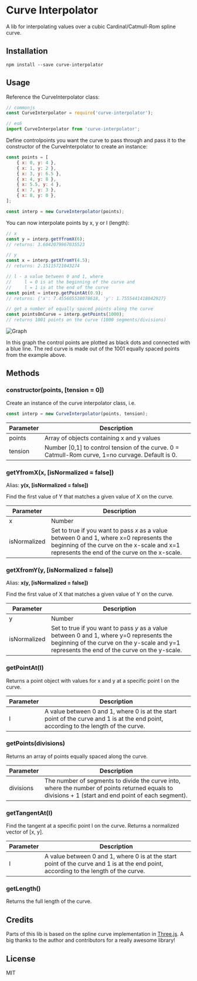 # Curve Interpolator

A lib for interpolating values over a cubic Cardinal/Catmull-Rom spline curve.

## Installation
```
npm install --save curve-interpolator
```
## Usage
Reference the CurveInterpolator class:
```js
// commonjs
const CurveInterpolator = require('curve-interpolator');

// es6
import CurveInterpolator from 'curve-interpolator';

```

Define controlpoints you want the curve to pass through and pass it to the constructor of the CurveInterpolator to create an instance:

```js
const points = [
    { x: 0, y: 4 },
    { x: 1, y: 2 },
    { x: 3, y: 6.5 },
    { x: 4, y: 8 },
    { x: 5.5, y: 4 },
    { x: 7, y: 3 },
    { x: 8, y: 0 },
];

const interp = new CurveInterpolator(points);
```

You can now interpolate points by x, y or l (length):

```js
// x
const y = interp.getYfromX(6);
// returns: 3.6042079967035523

// y
const x = interp.getXfromY(4.5);
// returns: 2.15115721043274

// l - a value between 0 and 1, where  
//     l = 0 is at the beginning of the curve and
//     l = 1 is at the end of the curve
const point = interp.getPointAt(0.9);
// returns: {'x': 7.455605538078618, 'y': 1.7555441418042927}

// get a number of equally spaced points along the curve
const pointsOnCurve = interp.getPoints(1000);
// returns 1001 points on the curve (1000 segments/divisions)
```
![Graph](https://raw.githubusercontent.com/kjerandp/curve-interpolator/master/test/static/graph.png)

In this graph the control points are plotted as black dots and connected with a blue line. The red curve is made out of the 1001 equally spaced points from the example above.

## Methods
### constructor(points, [tension = 0])
Create an instance of the curve interpolator class, i.e. 
```js
const interp = new CurveInterpolator(points, tension);
```  
| Parameter     | Description
|---------------|--------------------------------------------|
| points    | Array of objects containing x and y values |
| tension   | Number [0,1] to control tension of the curve. 0 = Catmull-Rom curve, 1=no curvage. Default is 0.


### getYfromX(x, [isNormalized = false]) 

Alias: __y(x, [isNormalized = false])__

Find the first value of Y that matches a given value of X on the curve. 

| Parameter     | Description
|---------------|--------------------------------------------|
| x             | Number
| isNormalized  | Set to true if you want to pass _x_ as a value between 0 and 1, where x=0 represents the beginning of the curve on the x-scale and x=1 represents the end of the curve on the x-scale.


### getXfromY(y, [isNormalized = false]) 

Alias: __x(y, [isNormalized = false])__

Find the first value of X that matches a given value of Y on the curve. 

| Parameter     | Description
|---------------|--------------------------------------------|
| y             | Number
| isNormalized  | Set to true if you want to pass _y_ as a value between 0 and 1, where y=0 represents the beginning of the curve on the y-scale and y=1 represents the end of the curve on the y-scale.


### getPointAt(l) 

Returns a point object with values for x and y at a specific point l on the curve.

| Parameter     | Description
|---------------|--------------------------------------------|
| l             | A value between 0 and 1, where 0 is at the start point of the curve and 1 is at the end point, according to the length of the curve.


### getPoints(divisions) 

Returns an array of points equally spaced along the curve.

| Parameter     | Description
|---------------|--------------------------------------------|
| divisions             | The number of segments to divide the curve into, where the number of points returned equals to divisions + 1 (start and end point of each segment).

### getTangentAt(l) 

Find the tangent at a specific point l on the curve. Returns a normalized vector of [x, y].

| Parameter     | Description
|---------------|--------------------------------------------|
| l             | A value between 0 and 1, where 0 is at the start point of the curve and 1 is at the end point, according to the length of the curve.

### getLength() 

Returns the full length of the curve.


## Credits
Parts of this lib is based on the spline curve implementation in  [Three.js](https://github.com/mrdoob/three.js/). A big thanks to the author and contributors for a really awesome library!

## License
MIT
